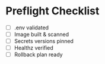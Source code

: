 # Preflight Checklist
- [ ] .env validated
- [ ] Image built & scanned
- [ ] Secrets versions pinned
- [ ] Healthz verified
- [ ] Rollback plan ready

